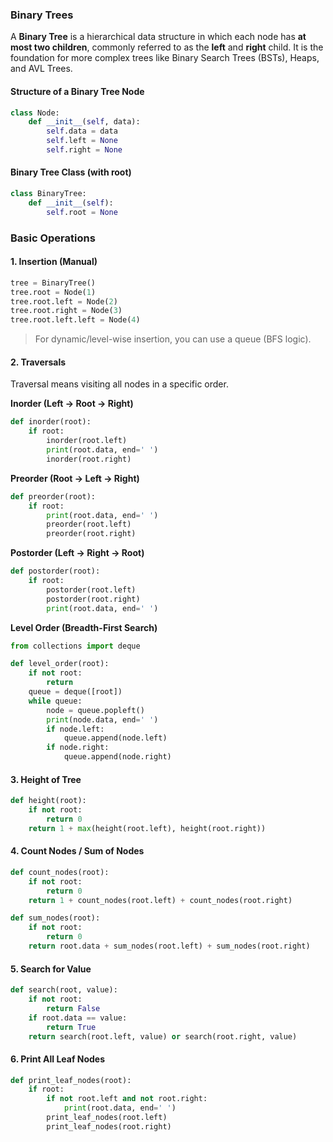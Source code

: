 ### Binary Trees

A **Binary Tree** is a hierarchical data structure in which each node has **at most two children**, commonly referred to as the **left** and **right** child. It is the foundation for more complex trees like Binary Search Trees (BSTs), Heaps, and AVL Trees.

#### Structure of a Binary Tree Node

```python
class Node:
    def __init__(self, data):
        self.data = data
        self.left = None
        self.right = None
```

#### Binary Tree Class (with root)

```python
class BinaryTree:
    def __init__(self):
        self.root = None
```

### Basic Operations

#### 1. Insertion (Manual)

```python
tree = BinaryTree()
tree.root = Node(1)
tree.root.left = Node(2)
tree.root.right = Node(3)
tree.root.left.left = Node(4)
```

> For dynamic/level-wise insertion, you can use a queue (BFS logic).

#### 2. Traversals

Traversal means visiting all nodes in a specific order.

**Inorder (Left → Root → Right)**

```python
def inorder(root):
    if root:
        inorder(root.left)
        print(root.data, end=' ')
        inorder(root.right)
```

**Preorder (Root → Left → Right)**

```python
def preorder(root):
    if root:
        print(root.data, end=' ')
        preorder(root.left)
        preorder(root.right)
```

**Postorder (Left → Right → Root)**

```python
def postorder(root):
    if root:
        postorder(root.left)
        postorder(root.right)
        print(root.data, end=' ')
```

**Level Order (Breadth-First Search)**

```python
from collections import deque

def level_order(root):
    if not root:
        return
    queue = deque([root])
    while queue:
        node = queue.popleft()
        print(node.data, end=' ')
        if node.left:
            queue.append(node.left)
        if node.right:
            queue.append(node.right)
```

#### 3. Height of Tree

```python
def height(root):
    if not root:
        return 0
    return 1 + max(height(root.left), height(root.right))
```

#### 4. Count Nodes / Sum of Nodes

```python
def count_nodes(root):
    if not root:
        return 0
    return 1 + count_nodes(root.left) + count_nodes(root.right)

def sum_nodes(root):
    if not root:
        return 0
    return root.data + sum_nodes(root.left) + sum_nodes(root.right)
```

#### 5. Search for Value

```python
def search(root, value):
    if not root:
        return False
    if root.data == value:
        return True
    return search(root.left, value) or search(root.right, value)
```

#### 6. Print All Leaf Nodes

```python
def print_leaf_nodes(root):
    if root:
        if not root.left and not root.right:
            print(root.data, end=' ')
        print_leaf_nodes(root.left)
        print_leaf_nodes(root.right)
```